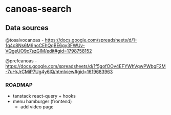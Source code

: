 # canoas-search

## Data sources

@tosalvocanoas - https://docs.google.com/spreadsheets/d/1-1q4c8Ns6M9noCEhQqBE6gy3FWUv-VQgeUO9c7szGIM/edit#gid=1798758152

@prefcanoas - https://docs.google.com/spreadsheets/d/1f5gofOOv4EFYWhVqwPWbgF2M-7uHrJrCMiP7Ug4y6lQ/htmlview#gid=1619683963

### ROADMAP

- tanstack react-query + hooks
- menu hamburger (frontend)
  - add video page
